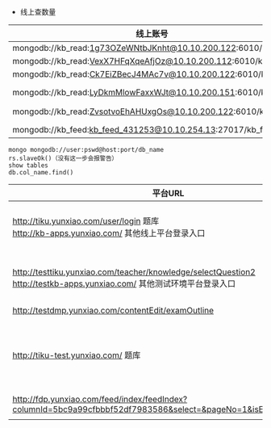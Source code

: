 - 线上查数量

| 线上账号                                                     | 对应表                                           | utime/ctime |
| ------------------------------------------------------------ | ------------------------------------------------ | ----------- |
| mongodb://kb_read:1g73OZeWNtbJKnht@10.10.200.122:6010/kb_plat | question_erratum                                 | u           |
| mongodb://kb_read:VexX7HFqXqeAfjOz@10.10.200.112:6010/kb     | question,question_mobile,exampaper               | c,u,c       |
| mongodb://kb_read:Ck7EiZBecJ4MAc7v@10.10.200.122:6010/kb_fdp | raw_feed_resource                                |             |
| mongodb://kb_read:LyDkmMlowFaxxWJt@10.10.200.151:6010/kb_feed | feed_column, feed_column_category, feed_resource |             |
| mongodb://kb_read:ZvsotvoEhAHUxgOs@10.10.200.122:6010/kb_dmp | dmp相关                                          |             |
|                                                              |                                                  |             |
| mongodb://kb_feed:kb_feed_431253@10.10.254.13:27017/kb_feed  | feed测试                                         |             |

```
mongo mongodb://user:pswd@host:port/db_name
rs.slaveOk()（没有这一步会报警告）
show tables
db.col_name.find()
```

| 平台URL                                                      |              |                |
| ------------------------------------------------------------ | ------------ | -------------- |
| http://tiku.yunxiao.com/user/login       题库<br />http://kb-apps.yunxiao.com/    其他线上平台登录入口 | 正式环境     | kb_online      |
| http://testtiku.yunxiao.com/teacher/knowledge/selectQuestion2<br />http://testkb-apps.yunxiao.com/   其他测试环境平台登录入口 | 测试环境     | kb             |
| http://testdmp.yunxiao.com/contentEdit/examOutline           |              | kb_dmp_develop |
| http://tiku-test.yunxiao.com/                 题库           | 线下正式环境 | Kb_offline     |
| http://fdp.yunxiao.com/feed/index/feedIndex?columnId=5bc9a99cfbbbf52df7983586&select=&pageNo=1&isElite=0&status=0 |              | kb_feed        |
|                                                              |              |                |

